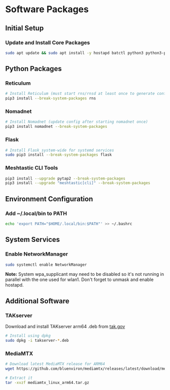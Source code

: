 # Software Packages

## Initial Setup

### Update and Install Core Packages

```bash
sudo apt update && sudo apt install -y hostapd batctl python3 python3-pip aircrack-ng iperf3 ufw
```

## Python Packages

### Reticulum

```bash
# Install Reticulum (must start rns/rnsd at least once to generate config)
pip3 install --break-system-packages rns
```

### Nomadnet

```bash
# Install Nomadnet (update config after starting nomadnet once)
pip3 install nomadnet --break-system-packages
```

### Flask

```bash
# Install Flask system-wide for systemd services
sudo pip3 install --break-system-packages flask
```

### Meshtastic CLI Tools

```bash
pip3 install --upgrade pytap2 --break-system-packages
pip3 install --upgrade "meshtastic[cli]" --break-system-packages
```

## Environment Configuration

### Add ~/.local/bin to PATH

```bash
echo 'export PATH="$HOME/.local/bin:$PATH"' >> ~/.bashrc
```

## System Services

### Enable NetworkManager

```bash
sudo systemctl enable NetworkManager
```

**Note:** System wpa_supplicant may need to be disabled so it's not running in parallel with the one used for wlan1. Don't forget to unmask and enable hostapd.

## Additional Software

### TAKserver

Download and install TAKserver arm64 .deb from [tak.gov](https://tak.gov)

```bash
# Install using dpkg
sudo dpkg -i takserver-*.deb
```

### MediaMTX

```bash
# Download latest MediaMTX release for ARM64
wget https://github.com/bluenviron/mediamtx/releases/latest/download/mediamtx_linux_arm64.tar.gz

# Extract it
tar -xvzf mediamtx_linux_arm64.tar.gz
